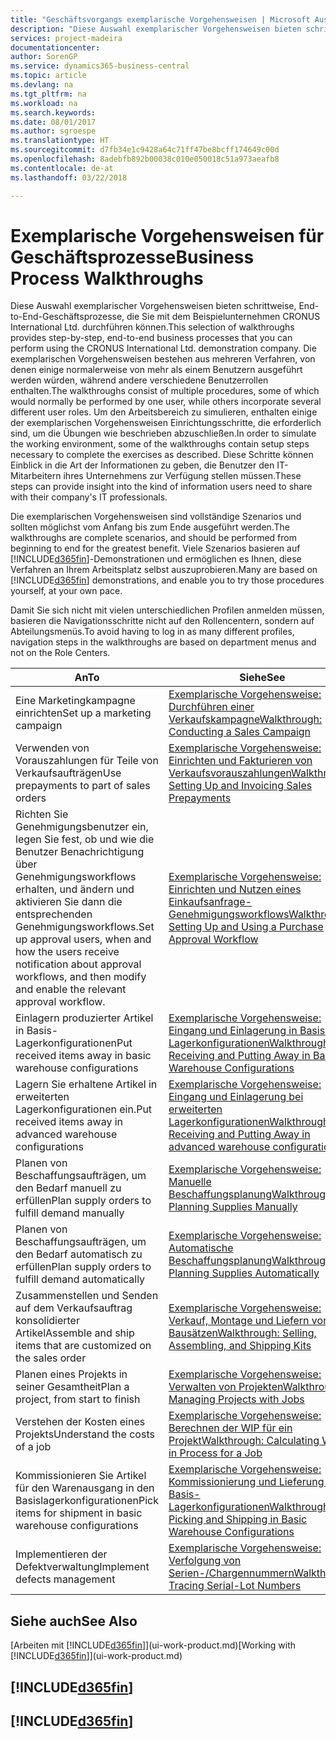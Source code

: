 ```yaml
---
title: "Geschäftsvorgangs exemplarische Vorgehensweisen | Microsoft Ausgleich."
description: "Diese Auswahl exemplarischer Vorgehensweisen bieten schrittweise, End-to-End-Geschäftsprozesse, die Sie mit dem Beispielunternehmen CRONUS International Ltd. durchführen können. Die exemplarischen Vorgehensweisen bestehen aus mehreren Verfahren, von denen einige normalerweise von mehr als einem Benutzern ausgeführt werden würden, während andere verschiedene Benutzerrollen enthalten. Um den Arbeitsbereich zu simulieren, enthalten einige der exemplarischen Vorgehensweisen Einrichtungsschritte, die erforderlich sind, um die Übungen wie beschrieben abzuschließen. Diese Schritte können Einblick in die Art der Informationen zu geben, die Benutzer den IT-Mitarbeitern ihres Unternehmens zur Verfügung stellen müssen."
services: project-madeira
documentationcenter: 
author: SorenGP
ms.service: dynamics365-business-central
ms.topic: article
ms.devlang: na
ms.tgt_pltfrm: na
ms.workload: na
ms.search.keywords: 
ms.date: 08/01/2017
ms.author: sgroespe
ms.translationtype: HT
ms.sourcegitcommit: d7fb34e1c9428a64c71ff47be8bcff174649c00d
ms.openlocfilehash: 8adebfb892b00038c010e050018c51a973aeafb8
ms.contentlocale: de-at
ms.lasthandoff: 03/22/2018

---
```

# <a name="business-process-walkthroughs"></a><span data-ttu-id="4fc08-106">Exemplarische Vorgehensweisen für Geschäftsprozesse</span><span class="sxs-lookup"><span data-stu-id="4fc08-106">Business Process Walkthroughs</span></span>
<span data-ttu-id="4fc08-107">Diese Auswahl exemplarischer Vorgehensweisen bieten schrittweise, End-to-End-Geschäftsprozesse, die Sie mit dem Beispielunternehmen CRONUS International Ltd. durchführen können.</span><span class="sxs-lookup"><span data-stu-id="4fc08-107">This selection of walkthroughs provides step-by-step, end-to-end business processes that you can perform using the CRONUS International Ltd. demonstration company.</span></span> <span data-ttu-id="4fc08-108">Die exemplarischen Vorgehensweisen bestehen aus mehreren Verfahren, von denen einige normalerweise von mehr als einem Benutzern ausgeführt werden würden, während andere verschiedene Benutzerrollen enthalten.</span><span class="sxs-lookup"><span data-stu-id="4fc08-108">The walkthroughs consist of multiple procedures, some of which would normally be performed by one user, while others incorporate several different user roles.</span></span> <span data-ttu-id="4fc08-109">Um den Arbeitsbereich zu simulieren, enthalten einige der exemplarischen Vorgehensweisen Einrichtungsschritte, die erforderlich sind, um die Übungen wie beschrieben abzuschließen.</span><span class="sxs-lookup"><span data-stu-id="4fc08-109">In order to simulate the working environment, some of the walkthroughs contain setup steps necessary to complete the exercises as described.</span></span> <span data-ttu-id="4fc08-110">Diese Schritte können Einblick in die Art der Informationen zu geben, die Benutzer den IT-Mitarbeitern ihres Unternehmens zur Verfügung stellen müssen.</span><span class="sxs-lookup"><span data-stu-id="4fc08-110">These steps can provide insight into the kind of information users need to share with their company's IT professionals.</span></span>  

 <span data-ttu-id="4fc08-111">Die exemplarischen Vorgehensweisen sind vollständige Szenarios und sollten möglichst vom Anfang bis zum Ende ausgeführt werden.</span><span class="sxs-lookup"><span data-stu-id="4fc08-111">The walkthroughs are complete scenarios, and should be performed from beginning to end for the greatest benefit.</span></span> <span data-ttu-id="4fc08-112">Viele Szenarios basieren auf [!INCLUDE[d365fin](includes/d365fin_md.md)]-Demonstrationen und ermöglichen es Ihnen, diese Verfahren an Ihrem Arbeitsplatz selbst auszuprobieren.</span><span class="sxs-lookup"><span data-stu-id="4fc08-112">Many are based on [!INCLUDE[d365fin](includes/d365fin_md.md)] demonstrations, and enable you to try those procedures yourself, at your own pace.</span></span>  

 <span data-ttu-id="4fc08-113">Damit Sie sich nicht mit vielen unterschiedlichen Profilen anmelden müssen, basieren die Navigationsschritte nicht auf den Rollencentern, sondern auf Abteilungsmenüs.</span><span class="sxs-lookup"><span data-stu-id="4fc08-113">To avoid having to log in as many different profiles, navigation steps in the walkthroughs are based on department menus and not on the Role Centers.</span></span>  

|<span data-ttu-id="4fc08-114">An</span><span class="sxs-lookup"><span data-stu-id="4fc08-114">To</span></span>|<span data-ttu-id="4fc08-115">Siehe</span><span class="sxs-lookup"><span data-stu-id="4fc08-115">See</span></span>|  
|--------|---------|  
|<span data-ttu-id="4fc08-116">Eine Marketingkampagne einrichten</span><span class="sxs-lookup"><span data-stu-id="4fc08-116">Set up a marketing campaign</span></span>|[<span data-ttu-id="4fc08-117">Exemplarische Vorgehensweise: Durchführen einer Verkaufskampagne</span><span class="sxs-lookup"><span data-stu-id="4fc08-117">Walkthrough: Conducting a Sales Campaign</span></span>](walkthrough-conducting-a-sales-campaign.md)|  
|<span data-ttu-id="4fc08-118">Verwenden von Vorauszahlungen für Teile von Verkaufsaufträgen</span><span class="sxs-lookup"><span data-stu-id="4fc08-118">Use prepayments to part of sales orders</span></span>|[<span data-ttu-id="4fc08-119">Exemplarische Vorgehensweise: Einrichten und Fakturieren von Verkaufsvorauszahlungen</span><span class="sxs-lookup"><span data-stu-id="4fc08-119">Walkthrough: Setting Up and Invoicing Sales Prepayments</span></span>](walkthrough-setting-up-and-invoicing-sales-prepayments.md)|  
|<span data-ttu-id="4fc08-120">Richten Sie Genehmigungsbenutzer ein, legen Sie fest, ob und wie die Benutzer Benachrichtigung über Genehmigungsworkflows erhalten, und ändern und aktivieren Sie dann die entsprechenden Genehmigungsworkflows.</span><span class="sxs-lookup"><span data-stu-id="4fc08-120">Set up approval users, when and how the users receive notification about approval workflows, and then modify and enable the relevant approval workflow.</span></span>|[<span data-ttu-id="4fc08-121">Exemplarische Vorgehensweise: Einrichten und Nutzen eines Einkaufsanfrage-Genehmigungsworkflows</span><span class="sxs-lookup"><span data-stu-id="4fc08-121">Walkthrough: Setting Up and Using a Purchase Approval Workflow</span></span>](walkthrough-setting-up-and-using-a-purchase-approval-workflow.md)|  
|<span data-ttu-id="4fc08-122">Einlagern produzierter Artikel in Basis-Lagerkonfigurationen</span><span class="sxs-lookup"><span data-stu-id="4fc08-122">Put received items away in basic warehouse configurations</span></span>|[<span data-ttu-id="4fc08-123">Exemplarische Vorgehensweise: Eingang und Einlagerung in Basis-Lagerkonfigurationen</span><span class="sxs-lookup"><span data-stu-id="4fc08-123">Walkthrough: Receiving and Putting Away in Basic Warehouse Configurations</span></span>](walkthrough-receiving-and-putting-away-in-basic-warehousing.md)|  
|<span data-ttu-id="4fc08-124">Lagern Sie erhaltene Artikel in erweiterten Lagerkonfigurationen ein.</span><span class="sxs-lookup"><span data-stu-id="4fc08-124">Put received items away in advanced warehouse configurations</span></span>|[<span data-ttu-id="4fc08-125">Exemplarische Vorgehensweise: Eingang und Einlagerung bei erweiterten Lagerkonfigurationen</span><span class="sxs-lookup"><span data-stu-id="4fc08-125">Walkthrough: Receiving and Putting Away in advanced warehouse configurations</span></span>](walkthrough-receiving-and-putting-away-in-advanced-warehousing.md)|  
|<span data-ttu-id="4fc08-126">Planen von Beschaffungsaufträgen, um den Bedarf manuell zu erfüllen</span><span class="sxs-lookup"><span data-stu-id="4fc08-126">Plan supply orders to fulfill demand manually</span></span>|[<span data-ttu-id="4fc08-127">Exemplarische Vorgehensweise: Manuelle Beschaffungsplanung</span><span class="sxs-lookup"><span data-stu-id="4fc08-127">Walkthrough: Planning Supplies Manually</span></span>](walkthrough-planning-supplies-manually.md)|  
|<span data-ttu-id="4fc08-128">Planen von Beschaffungsaufträgen, um den Bedarf automatisch zu erfüllen</span><span class="sxs-lookup"><span data-stu-id="4fc08-128">Plan supply orders to fulfill demand automatically</span></span>|[<span data-ttu-id="4fc08-129">Exemplarische Vorgehensweise: Automatische Beschaffungsplanung</span><span class="sxs-lookup"><span data-stu-id="4fc08-129">Walkthrough: Planning Supplies Automatically</span></span>](walkthrough-planning-supplies-automatically.md)|  
|<span data-ttu-id="4fc08-130">Zusammenstellen und Senden auf dem Verkaufsauftrag konsolidierter Artikel</span><span class="sxs-lookup"><span data-stu-id="4fc08-130">Assemble and ship items that are customized on the sales order</span></span>|[<span data-ttu-id="4fc08-131">Exemplarische Vorgehensweise: Verkauf, Montage und Liefern von Bausätzen</span><span class="sxs-lookup"><span data-stu-id="4fc08-131">Walkthrough: Selling, Assembling, and Shipping Kits</span></span>](walkthrough-selling-assembling-and-shipping-kits.md)|  
|<span data-ttu-id="4fc08-132">Planen eines Projekts in seiner Gesamtheit</span><span class="sxs-lookup"><span data-stu-id="4fc08-132">Plan a project, from start to finish</span></span>|[<span data-ttu-id="4fc08-133">Exemplarische Vorgehensweise: Verwalten von Projekten</span><span class="sxs-lookup"><span data-stu-id="4fc08-133">Walkthrough: Managing Projects with Jobs</span></span>](walkthrough-managing-projects-with-jobs.md)|  
|<span data-ttu-id="4fc08-134">Verstehen der Kosten eines Projekts</span><span class="sxs-lookup"><span data-stu-id="4fc08-134">Understand the costs of a job</span></span>|[<span data-ttu-id="4fc08-135">Exemplarische Vorgehensweise: Berechnen der WIP für ein Projekt</span><span class="sxs-lookup"><span data-stu-id="4fc08-135">Walkthrough: Calculating Work in Process for a Job</span></span>](walkthrough-calculating-work-in-process-for-a-job.md)|  
|<span data-ttu-id="4fc08-136">Kommissionieren Sie Artikel für den Warenausgang in den Basislagerkonfigurationen</span><span class="sxs-lookup"><span data-stu-id="4fc08-136">Pick items for shipment in basic warehouse configurations</span></span>|[<span data-ttu-id="4fc08-137">Exemplarische Vorgehensweise: Kommissionierung und Lieferung in Basis-Lagerkonfigurationen</span><span class="sxs-lookup"><span data-stu-id="4fc08-137">Walkthrough: Picking and Shipping in Basic Warehouse Configurations</span></span>](walkthrough-picking-and-shipping-in-basic-warehousing.md)|  
|<span data-ttu-id="4fc08-138">Implementieren der Defektverwaltung</span><span class="sxs-lookup"><span data-stu-id="4fc08-138">Implement defects management</span></span>|[<span data-ttu-id="4fc08-139">Exemplarische Vorgehensweise: Verfolgung von Serien-/Chargennummern</span><span class="sxs-lookup"><span data-stu-id="4fc08-139">Walkthrough: Tracing Serial-Lot Numbers</span></span>](walkthrough-tracing-serial-lot-numbers.md)|  

## <a name="see-also"></a><span data-ttu-id="4fc08-140">Siehe auch</span><span class="sxs-lookup"><span data-stu-id="4fc08-140">See Also</span></span>
<span data-ttu-id="4fc08-141">[Arbeiten mit [!INCLUDE[d365fin](includes/d365fin_md.md)]](ui-work-product.md)</span><span class="sxs-lookup"><span data-stu-id="4fc08-141">[Working with [!INCLUDE[d365fin](includes/d365fin_md.md)]](ui-work-product.md)</span></span>  

## [!INCLUDE[d365fin](includes/free_trial_md.md)]  
## [!INCLUDE[d365fin](includes/training_link_md.md)]

